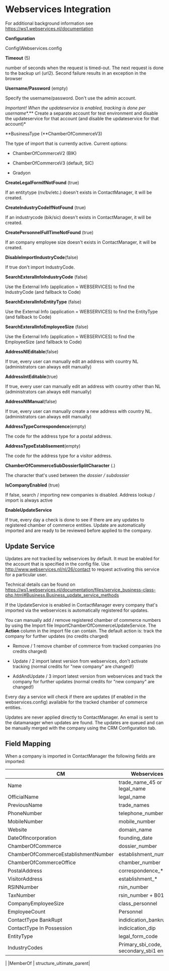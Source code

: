 # Webservices Integration

For additional background information see
<https://ws1.webservices.nl/documentation>

**Configuration**

Config\\Webservices.config

**Timeout** (5)

number of seconds when the request is timed-out. The next request is
done to the backup url (url2). Second failure results in an exception in
the browser

**Username/Password** (empty)

Specify the username/password. Don't use the admin account.

*Important! When the updateservice is enabled, tracking is done per
username**.** Create a separate account for test environment and disable
the updateservice for that account (and disable the updateservice for
that account)*

**BusinessType (**ChamberOfCommerceV3)

The type of import that is currently active. Current options:

- ChamberOfCommerceV2 (BIK)

- ChamberOfCommerceV3 (default, SIC)

- Gradyon

**CreateLegalFormIfNotFound** (true)

If an entitytype (nv/bv/etc.) doesn't exists in ContactManager, it will
be created.

**CreateIndustryCodeIfNotFound** (true)

If an industrycode (bik/sic) doesn't exists in ContactManager, it will
be created.

**CreatePersonnelFullTimeNotFound** (true)

If an company employee size doesn't exists in ContactManager, it will be
created.

**DisableImportIndustryCode**(false)

If true don't import IndustryCode.

**SearchExteralInfoIndustryCode** (false)

Use the External Info (application = WEBSERVICES) to find the
IndustryCode (and fallback to Code)

**SearchExteralInfoEntityType** (false)

Use the External Info (application = WEBSERVICES) to find the EntityType
(and fallback to Code)

**SearchExteralInfoEmployeeSize** (false)

Use the External Info (application = WEBSERVICES) to find the
EmployeeSize (and fallback to Code)

**AddressNlEditable**(false)

If true, every user can manually edit an address with country NL
(administrators can always edit manually)

**AddressIntEditable**(true)

If true, every user can manually edit an address with country other than
NL (administrators can always edit manually)

**AddressNlManual**(false)

If true, every user can manually create a new address with country NL.
(administrators can always edit manually)

**AddressTypeCorrespondence**(empty)

The code for the address type for a postal address.

**AddressTypeEstablisement**(empty)

The code for the address type for a visitor address.

**ChamberOfCommerceSubDossierSplitCharacter** (.)

The character that's used between the *dossier / subdossier*

**IsCompanyEnabled** (true)

If false, search / importing new companies is disabled. Address lookup /
import is always active

**EnableUpdateService**

If true, every day a check is done to see if there are any updates to
registered chamber of commerce entities. Update are automatically
imported and are ready to be reviewed before applied to the company.

## Update Service

Updates are not tracked by webservices by default. It must be enabled
for the account that is specified in the config file. Use
<http://www.webservices.nl/nl/26/contact> to request activating this
service for a particular user.

Technical details can be found on
<https://ws1.webservices.nl/documentation/files/service_business-class-php.html#Business.Business_update_service_methods>

If the UpdateService is enabled in ContactManager every company that's
imported via the webservices is automatically registered for updates.

You can manually add / remove registered chamber of commerce numbers by
using the Import file ImportChamberOfCommerceUpdateService. The
**Action** column in the import file can contain. The default action is:
track the company for further updates (no credits charged)

- Remove / 1 remove chamber of commerce from tracked companies (no
    credits charged)

- Update / 2 import latest version from webservices, don't activate
    tracking (normal credits for "new company" are changed!)

- AddAndUpdate / 3 import latest version from webservices and track
    the company for further updates (normal credits for "new company"
    are changed!)

Every day a service will check if there are updates (if enabled in the
webservices.config) available for the tracked chamber of commerce
entities.

Updates are never applied directly to ContactManager. An email is sent
to the datamanager when updates are found. The updates are queued and
can be manually merged with the company using the CRM Configuration tab.

## Field Mapping

When a company is imported in ContactManager the following fields are
imported:

  |**CM** | **Webservices** |
  |---|---|
  |Name  |                                 trade_name_45 or legal_name|
  |OfficialName     |                      legal_name|
  |PreviousName       |                    trade_names|
  |PhoneNumber    |                        telephone_number|
  |MobileNumber  |                         mobile_number|
  |Website      |                          domain_name|
  |DateOfIncorporation |                   founding_date|
  |ChamberOfCommerce  |                    dossier_number|
  |ChamberOfCommerceEstablishmentNumber |  establishment_number|
  |ChamberOfCommerceOffice      |          chamber_number|
  |PostalAddress       |                   correspondence_*|
 | VisitorAddress    |                     establishment_*|
  |RSINNumber      |                       rsin_number|
  |TaxNumber       |                       rsin_number + B01|
  |CompanyEmployeeSize      |              ­class_personnel|
  |EmployeeCount      |                    Personnel|
  |ContactType BankRupt       |            indidication_bankruptcy|
  |ContactType In Possession    |          indicication_dip|
  |EntityType        |                     legal_form_code|
  |IndustryCodes    |                      Primary_sbi_code, secondary_sbi1 en 2|
|
  |MemberOf                  |             structure_ultimate_parent|
